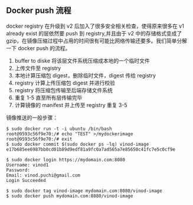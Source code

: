 Docker push 流程
---------------

docker registry 在升级到 v2 后加入了很多安全相关检查，使得原来很多在 v1 already exist 的层依然要 push 到 registry,并且由于 v2 中的存储格式变成了 gzip，在镜像压缩过程中占用的时间很有可能比网络传输还要多。我们简单分解一下 docker push 的流程。

1. buffer to diske 将该层文件系统压缩成本地的一个临时文件
2. 上传文件至 registry
3. 本地计算压缩包 digest，删除临时文件，digest 传给 registry
4. registry 计算上传压缩包 digest 并进行校验
5. registry 将压缩包传输至后端存储文件系统
6. 重复 1-5 直至所有层传输完毕
7. 计算镜像的 manifest 并上传至 registry 重复 3-5

镜像推送的一般步骤：

```
$ sudo docker run -t -i ubuntu /bin/bash
root@9593c56f9e70:/# echo "TEST" >/mydockerimage
root@9593c56f9e70:/# exit
$ sudo docker commit $(sudo docker ps -lq) vinod-image
e17b685ee6987bb0cd01b89d9edf81a9fc0a7ad565a7e85650c41fc7e5c0cf9e
```

```
$ sudo docker login https://mydomain.com:8080
Username: vinod1
Password:
Email: vinod.puchi@gmail.com
Login Succeeded
```

```
$ sudo docker tag vinod-image mydomain.com:8080/vinod-image
$ sudo docker push mydomain.com:8080/vinod-image
```


